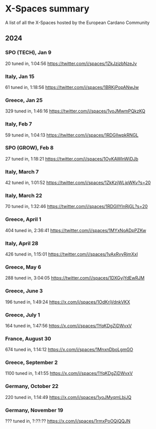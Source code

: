 # X-Spaces summary
A list of all the X-Spaces hosted by the European Cardano Community

## 2024

### SPO (TECH), Jan 9
20 tuned in, 1:04:56
https://twitter.com/i/spaces/1ZkJzjzbNzeJv

### Italy, Jan 15
61 tuned in, 1:18:56
https://twitter.com/i/spaces/1BRKjPopANwJw

### Greece, Jan 25
329 tuned in, 1:46:16
https://twitter.com/i/spaces/1yoJMwmPQkzKQ

### Italy, Feb 7
59 tuned in, 1:04:13
https://twitter.com/i/spaces/1RDGllwpkRNGL

### SPO (GROW), Feb 8
27 tuned in, 1:18:21
https://twitter.com/i/spaces/1OyKAWlnWjDJb

### Italy, March 7
42 tuned in, 1:01:52
https://twitter.com/i/spaces/1ZkKzjWLjpWKv?s=20

### Italy, March 22
70 tuned in, 1:32:46
https://twitter.com/i/spaces/1RDGllYlnRjGL?s=20

### Greece, April 1
404 tuned in, 2:36:41
https://twitter.com/i/spaces/1MYxNoADpPZKw

### Italy, April 28
426 tuned in, 1:15:01
https://twitter.com/i/spaces/1vAxRvyRjmXxl

### Greece, May 6
288 tuned in, 3:04:05
https://twitter.com/i/spaces/1DXGyjYdEwRJM

### Greece, June 3
196 tuned in, 1:49:24
https://x.com/i/spaces/1OdKrjVdnkVKX

### Greece, July 1
164 tuned in, 1:47:56
https://x.com/i/spaces/1YqKDgZjDWvxV

### France, August 30
674 tuned in, 1:14:12
https://x.com/i/spaces/1MnxnDboLgmGO

### Greece, September 2
1100 tuned in, 1:41:55
https://x.com/i/spaces/1YqKDgZjDWvxV

### Germany, October 22
220 tuned in, 1:14:49
https://x.com/i/spaces/1yoJMyqmLbjJQ

### Germany, November 19
??? tuned in, ?:??:??
https://x.com/i/spaces/1rmxPoOQjQQJN



